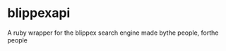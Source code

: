blippexapi
==========

A ruby wrapper for the blippex search engine made bythe people, forthe people
